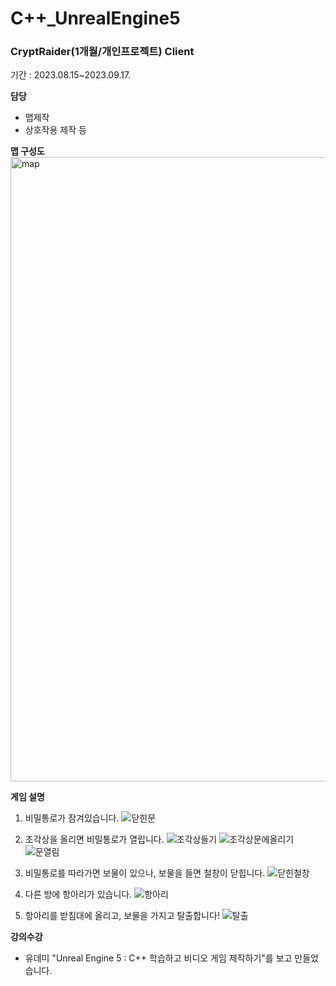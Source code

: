 # C++_UnrealEngine5

### CryptRaider(1개월/개인프로젝트) Client

기간 : 2023.08.15~2023.09.17.

**담당**

- 맵제작
- 상호작용 제작 등



**맵 구성도**
<img width="999" alt="map" src="https://github.com/DongHoonYu96/CPP_UnrealEngine/assets/50190387/316baa79-a8cc-471b-9869-9587dfcce056">




**게임 설명**
1. 비밀통로가 잠겨있습니다.
![닫힌문](https://github.com/DongHoonYu96/CPP_UnrealEngine/assets/50190387/402af9a0-8684-4b02-9772-667fdbc2b5a2)

2. 조각상을 올리면 비밀통로가 열립니다.
![조각상들기](https://github.com/DongHoonYu96/CPP_UnrealEngine/assets/50190387/42170ab4-7b05-4d89-942e-486906f0823d)
![조각상문에올리기](https://github.com/DongHoonYu96/CPP_UnrealEngine/assets/50190387/c83ecd0d-6f2f-444a-ab0b-8023c53b5c21)
![문열림](https://github.com/DongHoonYu96/CPP_UnrealEngine/assets/50190387/0f95b004-1f2a-4813-840f-51cdf83aac82)


3.  비밀통로를 따라가면 보물이 있으나, 보물을 들면 철창이 닫힙니다.
![닫힌철창](https://github.com/DongHoonYu96/CPP_UnrealEngine/assets/50190387/9c0f5132-f84e-48d3-a714-22ee7522a480)


4. 다른 방에 항아리가 있습니다.
![항아리](https://github.com/DongHoonYu96/CPP_UnrealEngine/assets/50190387/277d0e47-8867-4eb9-8f17-716b7a853f25)


5. 항아리를 받침대에 올리고, 보물을 가지고 탈출합니다!
![탈출](https://github.com/DongHoonYu96/CPP_UnrealEngine/assets/50190387/d4f61b06-8855-4c13-9830-ec54a91f3fe3)




**강의수강**

- 유데미 "Unreal Engine 5 : C++ 학습하고 비디오 게임 제작하기"를 보고 만들었습니다.
